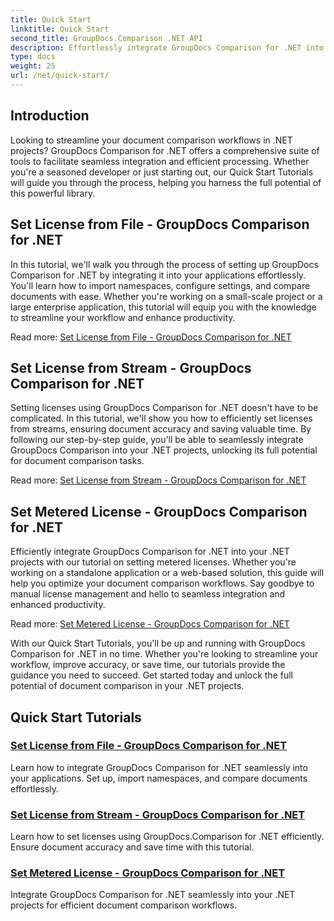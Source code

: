 ```yaml
---
title: Quick Start
linktitle: Quick Start
second_title: GroupDocs.Comparison .NET API
description: Effortlessly integrate GroupDocs Comparison for .NET into your projects. Learn efficient license setting methods for accurate document comparison workflows.
type: docs
weight: 25
url: /net/quick-start/
---
```


## Introduction

Looking to streamline your document comparison workflows in .NET projects? GroupDocs Comparison for .NET offers a comprehensive suite of tools to facilitate seamless integration and efficient processing. Whether you're a seasoned developer or just starting out, our Quick Start Tutorials will guide you through the process, helping you harness the full potential of this powerful library.

## Set License from File - GroupDocs Comparison for .NET

In this tutorial, we'll walk you through the process of setting up GroupDocs Comparison for .NET by integrating it into your applications effortlessly. You'll learn how to import namespaces, configure settings, and compare documents with ease. Whether you're working on a small-scale project or a large enterprise application, this tutorial will equip you with the knowledge to streamline your workflow and enhance productivity.

Read more: [Set License from File - GroupDocs Comparison for .NET](./set-license-from-file/)

## Set License from Stream - GroupDocs Comparison for .NET

Setting licenses using GroupDocs Comparison for .NET doesn't have to be complicated. In this tutorial, we'll show you how to efficiently set licenses from streams, ensuring document accuracy and saving valuable time. By following our step-by-step guide, you'll be able to seamlessly integrate GroupDocs Comparison into your .NET projects, unlocking its full potential for document comparison tasks.

Read more: [Set License from Stream - GroupDocs Comparison for .NET](./set-license-from-stream/)

## Set Metered License - GroupDocs Comparison for .NET

Efficiently integrate GroupDocs Comparison for .NET into your .NET projects with our tutorial on setting metered licenses. Whether you're working on a standalone application or a web-based solution, this guide will help you optimize your document comparison workflows. Say goodbye to manual license management and hello to seamless integration and enhanced productivity.

Read more: [Set Metered License - GroupDocs Comparison for .NET](./set-metered-license/)

With our Quick Start Tutorials, you'll be up and running with GroupDocs Comparison for .NET in no time. Whether you're looking to streamline your workflow, improve accuracy, or save time, our tutorials provide the guidance you need to succeed. Get started today and unlock the full potential of document comparison in your .NET projects.
## Quick Start Tutorials
### [Set License from File - GroupDocs Comparison for .NET](./set-license-from-file/)
Learn how to integrate GroupDocs Comparison for .NET seamlessly into your applications. Set up, import namespaces, and compare documents effortlessly.
### [Set License from Stream - GroupDocs Comparison for .NET](./set-license-from-stream/)
Learn how to set licenses using GroupDocs.Comparison for .NET efficiently. Ensure document accuracy and save time with this tutorial.
### [Set Metered License - GroupDocs Comparison for .NET](./set-metered-license/)
Integrate GroupDocs Comparison for .NET seamlessly into your .NET projects for efficient document comparison workflows.